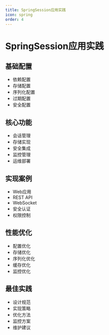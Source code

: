 ```yaml
---
title: SpringSession应用实践
icon: spring
order: 4
---
```


# SpringSession应用实践

## 基础配置
- 依赖配置
- 存储配置
- 序列化配置
- 过期配置
- 安全配置

## 核心功能
- 会话管理
- 存储实现
- 安全集成
- 监控管理
- 运维部署

## 实现案例
- Web应用
- REST API
- WebSocket
- 安全认证
- 权限控制

## 性能优化
- 配置优化
- 存储优化
- 序列化优化
- 缓存优化
- 监控优化

## 最佳实践
- 设计规范
- 实现策略
- 优化方法
- 监控方案
- 维护建议
